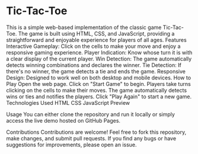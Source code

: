 # Tic-Tac-Toe
This is a simple web-based implementation of the classic game Tic-Tac-Toe. The game is built using HTML, CSS, and JavaScript, providing a straightforward and enjoyable experience for players of all ages.
Features
Interactive Gameplay: Click on the cells to make your move and enjoy a responsive gaming experience.
Player Indication: Know whose turn it is with a clear display of the current player.
Win Detection: The game automatically detects winning combinations and declares the winner.
Tie Detection: If there's no winner, the game detects a tie and ends the game.
Responsive Design: Designed to work well on both desktop and mobile devices.
How to Play
Open the web page.
Click on "Start Game" to begin.
Players take turns clicking on the cells to make their moves.
The game automatically detects wins or ties and notifies the players.
Click "Play Again" to start a new game.
Technologies Used
HTML
CSS
JavaScript
Preview

Usage
You can either clone the repository and run it locally or simply access the live demo hosted on GitHub Pages.

Contributions
Contributions are welcome! Feel free to fork this repository, make changes, and submit pull requests. If you find any bugs or have suggestions for improvements, please open an issue.
